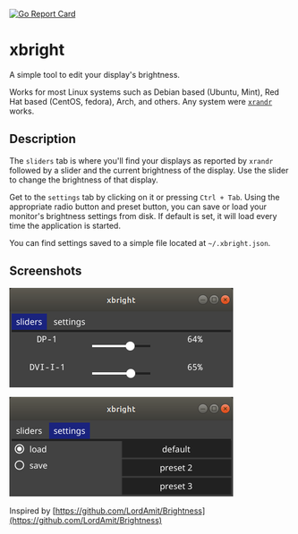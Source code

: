 [![Go Report Card](https://goreportcard.com/badge/gitlab.com/MicahParks/xbright)](https://goreportcard.com/report/gitlab.com/MicahParks/xbright)
# xbright

A simple tool to edit your display's brightness.

Works for most Linux systems such as Debian based (Ubuntu, Mint), Red Hat based (CentOS, fedora), Arch, and others.
Any system were [`xrandr`](https://wiki.archlinux.org/index.php/Xrandr) works.

## Description

The `sliders` tab is where you'll find your displays as reported by `xrandr` followed by a slider and the current
brightness of the display. Use the slider to change the brightness of that display.

Get to the `settings` tab by clicking on it or pressing `Ctrl + Tab`. Using the appropriate radio button and preset
button, you can save or load your monitor's brightness settings from disk. If default is set, it will load every time
the application is started.

You can find settings saved to a simple file located at `~/.xbright.json`.

## Screenshots

![sliders tab](pics/sliders.png)

![settings tab](pics/settings.png)

Inspired by [https://github.com/LordAmit/Brightness](https://github.com/LordAmit/Brightness)
